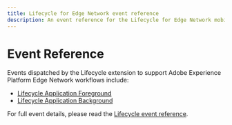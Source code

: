 ```yaml
---
title: Lifecycle for Edge Network event reference
description: An event reference for the Lifecycle for Edge Network mobile extension.
---
```


# Event Reference

Events dispatched by the Lifecycle extension to support Adobe Experience Platform Edge Network workflows include:

* [Lifecycle Application Foreground](../mobile-core/lifecycle/event-reference.md#lifecycle-application-foreground)
* [Lifecycle Application Background](../mobile-core/lifecycle/event-reference.md#lifecycle-application-background)

For full event details, please read the [Lifecycle event reference](../mobile-core/lifecycle/event-reference.md).

